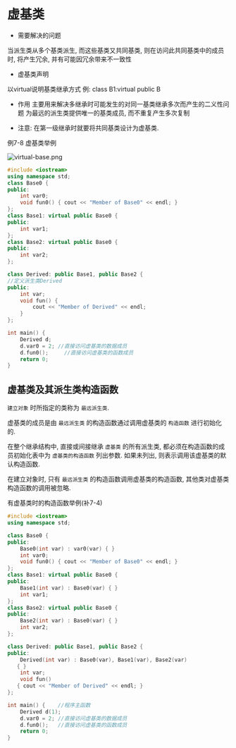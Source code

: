 # 虚基类

+ 需要解决的问题

当派生类从多个基类派生, 而这些基类又共同基类, 则在访问此共同基类中的成员时,
将产生冗余, 并有可能因冗余带来不一致性

+ 虚基类声明

以virtual说明基类继承方式
例: class B1:virtual public B

+ 作用
主要用来解决多继承时可能发生的对同一基类继承多次而产生的二义性问题
为最远的派生类提供唯一的基类成员, 而不重复产生多次复制

+ 注意:
在第一级继承时就要将共同基类设计为虚基类.

例7-8 虚基类举例

![virtual-base.png](http://sc0.ykt.io/ue_i/20200305/1235393518416039936.png)

```cpp
#include <iostream>
using namespace std;
class Base0 {
public:
    int var0;
    void fun0() { cout << "Member of Base0" << endl; }
};
class Base1: virtual public Base0 {
public:
    int var1;
};
class Base2: virtual public Base0 {
public:
    int var2;
};

class Derived: public Base1, public Base2 {
//定义派生类Derived
public:
    int var;
    void fun() {
        cout << "Member of Derived" << endl;
    }
};

int main() {
    Derived d;
    d.var0 = 2; //直接访问虚基类的数据成员
    d.fun0();     //直接访问虚基类的函数成员
    return 0;
}
```

## 虚基类及其派生类构造函数

`建立对象` 时所指定的类称为 `最远派生类`.

虚基类的成员是由 `最远派生类` 的构造函数通过调用虚基类的 `构造函数` 进行初始化的.

在整个继承结构中, 直接或间接继承 `虚基类` 的所有派生类,
都必须在构造函数的成员初始化表中为 `虚基类的构造函数` 列出参数.
如果未列出, 则表示调用该虚基类的默认构造函数.

在建立对象时, 只有 `最远派生类` 的构造函数调用虚基类的构造函数,
其他类对虚基类构造函数的调用被忽略.

有虚基类时的构造函数举例(补7-4)

```cpp
#include <iostream>
using namespace std;

class Base0 {
public:
    Base0(int var) : var0(var) { }
    int var0;
    void fun0() { cout << "Member of Base0" << endl; }
};
class Base1: virtual public Base0 {
public:
    Base1(int var) : Base0(var) { }
    int var1;
};
class Base2: virtual public Base0 {
public:
    Base2(int var) : Base0(var) { }
    int var2;
};

class Derived: public Base1, public Base2 {
public:
    Derived(int var) : Base0(var), Base1(var), Base2(var)
   { }
    int var;
    void fun()
   { cout << "Member of Derived" << endl; }
};

int main() {    //程序主函数
    Derived d(1);
    d.var0 = 2; //直接访问虚基类的数据成员
    d.fun0();   //直接访问虚基类的函数成员
    return 0;
}
```

